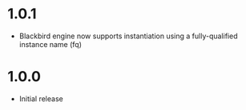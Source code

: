 # 1.0.1
* Blackbird engine now supports instantiation using a fully-qualified instance name (fq)

# 1.0.0
* Initial release